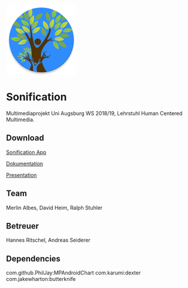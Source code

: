 ![Logo](sonification/app/src/main/res/mipmap-xxxhdpi/ic_launcher_round.png)
# Sonification

Multimediaprojekt Uni Augsburg WS 2018/19, Lehrstuhl Human Centered Multimedia.

## Download

[Sonification App](/uploads/6cf328b6b4db1bb05e7591b5db3d58a8/Sonification.apk)

[Dokumentation](/uploads/09fa4916e2f67804aaf66ade0c7f9fcd/Sonification_Documentation.pdf)

[Presentation](/uploads/9be22531e590a99f7c4220c2e441319d/Sonification_Presentation.pptx)

## Team

Merlin Albes, David Heim, Ralph Stuhler

## Betreuer

Hannes Ritschel, Andreas Seiderer

## Dependencies

com.github.PhilJay:MPAndroidChart
com.karumi:dexter
com.jakewharton:butterknife
